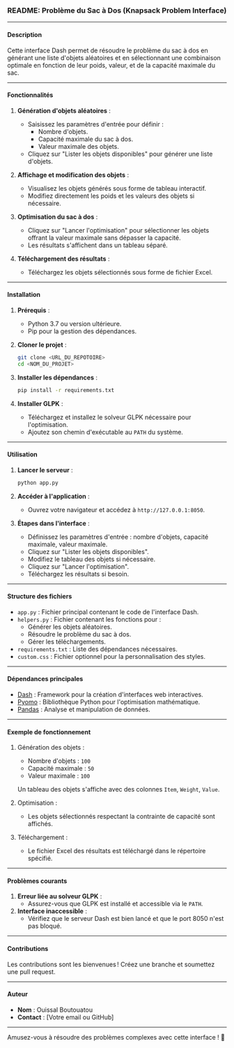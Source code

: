 ### README: Problème du Sac à Dos (Knapsack Problem Interface)

---

#### **Description**
Cette interface Dash permet de résoudre le problème du sac à dos en générant une liste d'objets aléatoires et en sélectionnant une combinaison optimale en fonction de leur poids, valeur, et de la capacité maximale du sac.

---

#### **Fonctionnalités**
1. **Génération d'objets aléatoires** :
   - Saisissez les paramètres d'entrée pour définir :
     - Nombre d'objets.
     - Capacité maximale du sac à dos.
     - Valeur maximale des objets.
   - Cliquez sur "Lister les objets disponibles" pour générer une liste d'objets.

2. **Affichage et modification des objets** :
   - Visualisez les objets générés sous forme de tableau interactif.
   - Modifiez directement les poids et les valeurs des objets si nécessaire.

3. **Optimisation du sac à dos** :
   - Cliquez sur "Lancer l'optimisation" pour sélectionner les objets offrant la valeur maximale sans dépasser la capacité.
   - Les résultats s'affichent dans un tableau séparé.

4. **Téléchargement des résultats** :
   - Téléchargez les objets sélectionnés sous forme de fichier Excel.

---

#### **Installation**
1. **Prérequis** :
   - Python 3.7 ou version ultérieure.
   - Pip pour la gestion des dépendances.

2. **Cloner le projet** :
   ```bash
   git clone <URL_DU_REPOTOIRE>
   cd <NOM_DU_PROJET>
   ```

3. **Installer les dépendances** :
   ```bash
   pip install -r requirements.txt
   ```

4. **Installer GLPK** :
   - Téléchargez et installez le solveur GLPK nécessaire pour l'optimisation.
   - Ajoutez son chemin d'exécutable au `PATH` du système.

---

#### **Utilisation**
1. **Lancer le serveur** :
   ```bash
   python app.py
   ```

2. **Accéder à l'application** :
   - Ouvrez votre navigateur et accédez à `http://127.0.0.1:8050`.

3. **Étapes dans l'interface** :
   - Définissez les paramètres d'entrée : nombre d'objets, capacité maximale, valeur maximale.
   - Cliquez sur "Lister les objets disponibles".
   - Modifiez le tableau des objets si nécessaire.
   - Cliquez sur "Lancer l'optimisation".
   - Téléchargez les résultats si besoin.

---

#### **Structure des fichiers**
- `app.py` : Fichier principal contenant le code de l'interface Dash.
- `helpers.py` : Fichier contenant les fonctions pour :
  - Générer les objets aléatoires.
  - Résoudre le problème du sac à dos.
  - Gérer les téléchargements.
- `requirements.txt` : Liste des dépendances nécessaires.
- `custom.css` : Fichier optionnel pour la personnalisation des styles.

---

#### **Dépendances principales**
- [Dash](https://dash.plotly.com) : Framework pour la création d'interfaces web interactives.
- [Pyomo](http://www.pyomo.org/) : Bibliothèque Python pour l'optimisation mathématique.
- [Pandas](https://pandas.pydata.org/) : Analyse et manipulation de données.

---

#### **Exemple de fonctionnement**
1. Génération des objets :
   - Nombre d'objets : `100`
   - Capacité maximale : `50`
   - Valeur maximale : `100`

   Un tableau des objets s'affiche avec des colonnes `Item`, `Weight`, `Value`.

2. Optimisation :
   - Les objets sélectionnés respectant la contrainte de capacité sont affichés.

3. Téléchargement :
   - Le fichier Excel des résultats est téléchargé dans le répertoire spécifié.

---

#### **Problèmes courants**
1. **Erreur liée au solveur GLPK** :
   - Assurez-vous que GLPK est installé et accessible via le `PATH`.
2. **Interface inaccessible** :
   - Vérifiez que le serveur Dash est bien lancé et que le port 8050 n'est pas bloqué.

---

#### **Contributions**
Les contributions sont les bienvenues ! Créez une branche et soumettez une pull request.

---

#### **Auteur**
- **Nom** : Ouissal Boutouatou  
- **Contact** : [Votre email ou GitHub]  

---

Amusez-vous à résoudre des problèmes complexes avec cette interface ! 🚀
